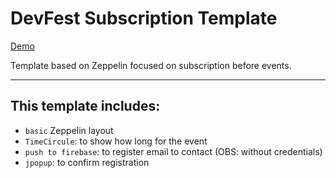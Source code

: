 # DevFest Subscription Template

[Demo](https://gdgrio.github.io/devfest_subcription_template/)

Template based on Zeppelin focused on subscription before events.

---

## This template includes:
* `basic` Zeppelin layout
* `TimeCircule`: to show how long for the event
* `push to firebase`: to register email to contact (OBS: without credentials)
* `jpopup`: to confirm registration


